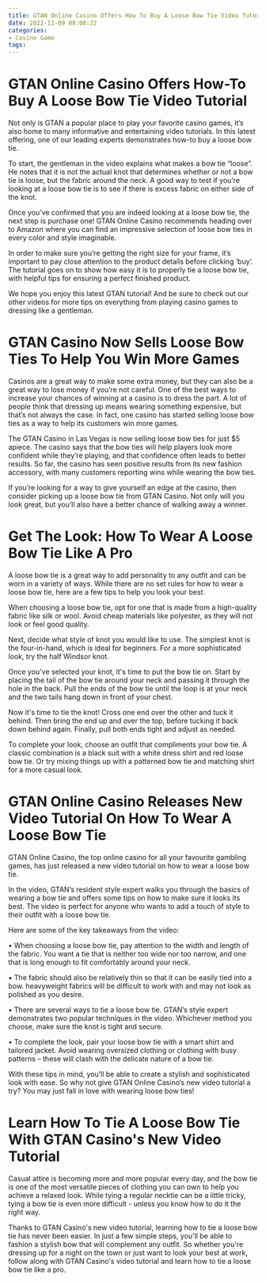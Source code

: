 ```yaml
---
title: GTAN Online Casino Offers How To Buy A Loose Bow Tie Video Tutorial 
date: 2022-11-09 08:00:22
categories:
- Casino Game
tags:
---
```



#  GTAN Online Casino Offers How-To Buy A Loose Bow Tie Video Tutorial 

Not only is GTAN a popular place to play your favorite casino games, it’s also home to many informative and entertaining video tutorials. In this latest offering, one of our leading experts demonstrates how-to buy a loose bow tie.

To start, the gentleman in the video explains what makes a bow tie “loose”. He notes that it is not the actual knot that determines whether or not a bow tie is loose, but the fabric around the neck. A good way to test if you’re looking at a loose bow tie is to see if there is excess fabric on either side of the knot. 

Once you’ve confirmed that you are indeed looking at a loose bow tie, the next step is purchase one! GTAN Online Casino recommends heading over to Amazon where you can find an impressive selection of loose bow ties in every color and style imaginable. 

In order to make sure you’re getting the right size for your frame, it’s important to pay close attention to the product details before clicking ‘buy’. The tutorial goes on to show how easy it is to properly tie a loose bow tie, with helpful tips for ensuring a perfect finished product. 

We hope you enjoy this latest GTAN tutorial! And be sure to check out our other videos for more tips on everything from playing casino games to dressing like a gentleman.

#  GTAN Casino Now Sells Loose Bow Ties To Help You Win More Games 

Casinos are a great way to make some extra money, but they can also be a great way to lose money if you’re not careful. One of the best ways to increase your chances of winning at a casino is to dress the part. A lot of people think that dressing up means wearing something expensive, but that’s not always the case. In fact, one casino has started selling loose bow ties as a way to help its customers win more games.

The GTAN Casino in Las Vegas is now selling loose bow ties for just $5 apiece. The casino says that the bow ties will help players look more confident while they’re playing, and that confidence often leads to better results. So far, the casino has seen positive results from its new fashion accessory, with many customers reporting wins while wearing the bow ties.

If you’re looking for a way to give yourself an edge at the casino, then consider picking up a loose bow tie from GTAN Casino. Not only will you look great, but you’ll also have a better chance of walking away a winner.

#  Get The Look: How To Wear A Loose Bow Tie Like A Pro 

A loose bow tie is a great way to add personality to any outfit and can be worn in a variety of ways. While there are no set rules for how to wear a loose bow tie, here are a few tips to help you look your best.

When choosing a loose bow tie, opt for one that is made from a high-quality fabric like silk or wool. Avoid cheap materials like polyester, as they will not look or feel good quality.

Next, decide what style of knot you would like to use. The simplest knot is the four-in-hand, which is ideal for beginners. For a more sophisticated look, try the half Windsor knot.

Once you've selected your knot, it's time to put the bow tie on. Start by placing the tail of the bow tie around your neck and passing it through the hole in the back. Pull the ends of the bow tie until the loop is at your neck and the two tails hang down in front of your chest.

Now it's time to tie the knot! Cross one end over the other and tuck it behind. Then bring the end up and over the top, before tucking it back down behind again. Finally, pull both ends tight and adjust as needed.

To complete your look, choose an outfit that compliments your bow tie. A classic combination is a black suit with a white dress shirt and red loose bow tie. Or try mixing things up with a patterned bow tie and matching shirt for a more casual look.

#  GTAN Online Casino Releases New Video Tutorial On How To Wear A Loose Bow Tie 

GTAN Online Casino, the top online casino for all your favourite gambling games, has just released a new video tutorial on how to wear a loose bow tie.

In the video, GTAN’s resident style expert walks you through the basics of wearing a bow tie and offers some tips on how to make sure it looks its best. The video is perfect for anyone who wants to add a touch of style to their outfit with a loose bow tie.

Here are some of the key takeaways from the video:

• When choosing a loose bow tie, pay attention to the width and length of the fabric. You want a tie that is neither too wide nor too narrow, and one that is long enough to fit comfortably around your neck.

• The fabric should also be relatively thin so that it can be easily tied into a bow. heavyweight fabrics will be difficult to work with and may not look as polished as you desire.

• There are several ways to tie a loose bow tie. GTAN’s style expert demonstrates two popular techniques in the video. Whichever method you choose, make sure the knot is tight and secure.

• To complete the look, pair your loose bow tie with a smart shirt and tailored jacket. Avoid wearing oversized clothing or clothing with busy patterns – these will clash with the delicate nature of a bow tie.

With these tips in mind, you’ll be able to create a stylish and sophisticated look with ease. So why not give GTAN Online Casino’s new video tutorial a try? You may just fall in love with wearing loose bow ties!

#  Learn How To Tie A Loose Bow Tie With GTAN Casino's New Video Tutorial

Casual attire is becoming more and more popular every day, and the bow tie is one of the most versatile pieces of clothing you can own to help you achieve a relaxed look. While tying a regular necktie can be a little tricky, tying a bow tie is even more difficult - unless you know how to do it the right way.

Thanks to GTAN Casino's new video tutorial, learning how to tie a loose bow tie has never been easier. In just a few simple steps, you'll be able to fashion a stylish bow that will complement any outfit. So whether you're dressing up for a night on the town or just want to look your best at work, follow along with GTAN Casino's video tutorial and learn how to tie a loose bow tie like a pro.